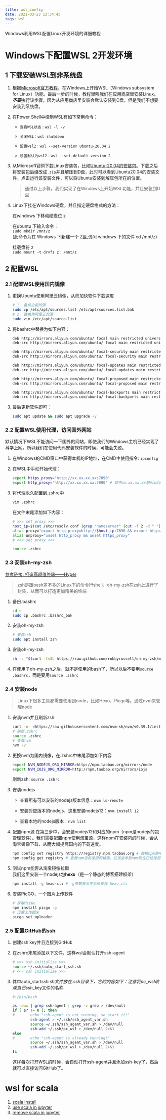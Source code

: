 ```yaml
---
title: wsl_config
date: 2021-03-23 13:34:43
tags: wsl
---
```




Windows利用WSL配置Linux开发环境的详细教程



<!--more-->
# Windows下配置WSL 2开发环境

## 1 下载安装WSL到非系统盘

1.  根据[Microsoft官方教程](https://docs.microsoft.com/en-us/windows/wsl/install-manual)，在Windows上开始WSL（Windows subsystem for Linux）功能。最后一步的时候，教程里叫我们在应用商店里安装Linux。***不要***执行该步骤，因为从应用商店里安装会默认安装到C盘，但是我们不想要安装到系统盘。

2.  在Power Shell中控制WSL有如下常用命令：

    *   `查看WSL状态：wsl -l -v`

    *   `关闭WSL：wsl shutdown`

    *   `设置wsl2：wsl --set-version Ubuntu-20.04 2`

    *   `设置默认为wsl2：wsl --set-default-version 2`

3.  &#x20;从Microsoft官网下载Linux安装包，比如[Ubuntu-20.04的安装包](https://aka.ms/wslubuntu2004)。下载之后将安装包后缀改成`.zip`并且解压到D盘，此时可以看到Ubuntu20.04的安装文件，点击运行该安装文件，可以将Ubuntu安装到解压包所在的位置。

    > 通过以上步骤，我们实现了在Windows上开始WSL功能，并且安装到D盘

4.  Linux下挂在Windows硬盘，并且指定硬盘格式的方法：

    在windows 下移动硬盘位 z

    在ubuntu 下输入命令：\
    `sudo mkdir /mnt/z`\
    (此命令为在 Windows 下新建一个 Z盘,访问 windows 下的文件 cd /mnt/z)

    挂载盘符 z\
    `sudo mount -t drvfs z: /mnt/z`

## 2 配置WSL

### 2.1 配置WSL使用国内镜像

1.  更换Ubuntu使用阿里云镜像，从而加快软件下载速度

    ```bash
    # 1. 备份之前的源
    sudo cp /etc/apt/sources.list /etc/apt/sources.list.bak
    # 2. 替换为阿里云的源
    sudo vim /etc/apt/source.list

    ```

2.  将bashrc中替换为如下内容：

    ```bash
    deb http://mirrors.aliyun.com/ubuntu/ focal main restricted universe multiverse
    deb-src http://mirrors.aliyun.com/ubuntu/ focal main restricted universe multiverse

    deb http://mirrors.aliyun.com/ubuntu/ focal-security main restricted universe multiverse
    deb-src http://mirrors.aliyun.com/ubuntu/ focal-security main restricted universe multiverse

    deb http://mirrors.aliyun.com/ubuntu/ focal-updates main restricted universe multiverse
    deb-src http://mirrors.aliyun.com/ubuntu/ focal-updates main restricted universe multiverse

    deb http://mirrors.aliyun.com/ubuntu/ focal-proposed main restricted universe multiverse
    deb-src http://mirrors.aliyun.com/ubuntu/ focal-proposed main restricted universe multiverse

    deb http://mirrors.aliyun.com/ubuntu/ focal-backports main restricted universe multiverse
    deb-src http://mirrors.aliyun.com/ubuntu/ focal-backports main restricted universe multiverse
    ```

3.  最后更新软件即可：

    ```bash
    sudo apt update && sudo apt upgrade -y
    ```

### 2.2 配置WSL使用代理，访问国外网站

默认情况下WSL不能访问一下国外的网站，即使我们的Windows主机已经实现了科学上网。所以我们在使用代码安装软件的时候，可能会失败。

1.  在Windows的CMD窗口中获得本机的IP地址，在CMD中使用指令: `ipconfig`

2.  在WSL中手动开始代理：

    ```bash
    export https_proxy='http://xx.xx.xx.xx:7890'
    export http_proxy='http://xx.xx.xx.xx:7890' # 其中xx.xx.xx.xx是Windows下在cmd中查看到的ipv4地址，注意替换
    ```

3.  将代理永久配置到.zshrc中

    ```bash
    vim .zshrc
    ```

    在文件末尾添加如下内容：

    ```bash
    # >>> set proxy >>>
    host_ip=$(cat /etc/resolv.conf |grep "nameserver" |cut -f 2 -d " ")    
    alias proxy="export http_proxy=http://$host_ip:7890 && export https_proxy=http://$host_ip:7890"
    alias unproxy="unset http_proxy && unset https_proxy"
    # <<< set proxy <<<
    ```

    ```bash
    source .zshrc
    ```

### 2.3 安装oh-my-zsh
[参考链接: 打造高颜值终端——Hyper](https://sspai.com/post/56081)

> zsh是跟bash差不多的Linux下的命令行shell，oh-my-zsh在zsh上进行了封装，从而可以打造更加精美的终端

1.  备份.bashrc

    ```bash
    cd ~
    sudo cp .bashrc .bashrc_bak
    ```

2.  安装oh-my-zsh

    ```bash
    # 安装zsh
    sudo apt install zsh
    ```

3.  安装oh-my-zsh

    ```bash
    sh -c "$(curl -fsSL https://raw.github.com/robbyrussell/oh-my-zsh/master/tools/install.sh)"
    ```

4.  在使用了oh-my-zsh之后，就不是使用的bash了，所以以后不要用`source .bashrc`，而是要用`source .zshrc`

### 2.4 安装node

> Linux下很多工具都需要使用到node，比如Hexo，Picgo等。通过nvm来管理node

1.  安装nvm并且刷新zsh

    ```bash
    curl -o- <https://raw.githubusercontent.com/nvm-sh/nvm/v0.39.1/install.sh> | bash
    # 刷新.zshrc
    source .zshrc
    # 查看nvm
    nvm -v
    ```

2.  更换nvm为国内镜像，在.zshrc中末尾添加如下内容

    ```bash
    export NVM_NODEJS_ORG_MIRROR=http://npm.taobao.org/mirrors/node
    export NVM_IOJS_ORG_MIRROR=http://npm.taobao.org/mirrors/iojs
    ```

    刷新zsh: `source .zshrc`

3.  安装nodejs

    *   查看所有可以安装的nodejs版本信息：`nvm ls-remote`

    *   安装对应版本的nodejs，这里安装nodejs12：`nvm install 12`

    *   查看本地的nodejs版本：`nvm list`

4.  配置npm源
    在第三步中，会安装nodejs12和对应的npm（npm是nodejs的包管理软件）。我们需要配置npm使用淘宝源，这样npm在安装包的时候，会从淘宝镜像下载，从而大幅提高国内的下载速度。

    ```bash
    npm config set registry https://registry.npm.taobao.org # 替换npm使用淘宝镜像
    npm config get registry # 查看npm当前使用的镜像，应该会考到npm现在已经使用淘宝镜像了
    ```

5.  测试npm能否从淘宝镜像拉取\
    我们这里安装一个nodejs包**hexo**（是一个静态的博客搭建框架）

    ```bash
    npm install -g hexo-cli # -g参数表示在全局安装 hexo_cli
    ```

6.  安装PicGO，一个图片上传软件

    ```bash
    # 获取PicGo
    npm install picgo -g
    # 设置上传图床
    picgo set uploader
    ```

### 2.5 配置GitHub的ssh

1.  创建ssh key并且连接到GitHub

2.  在zshrc末尾添加以下文件，这样wsl会默认打开ssh-agent

    ```bash
    # >>> ssh initialize >>>
    source ~/.ssh/auto_start_ssh.sh
    # <<< ssh initialize >>>
    ```

3.  其中auto\_start*ssh.sh文件放在.ssh目录下，它的内容如下：注意将pc\_wsl改成自己ssh*\_key文件的名称

    ```bash
    #!/bin/bash

    ps -aux | grep ssh-agent | grep -v grep > /dev/null
    if [ $? != 0 ]; then
    #       echo "ssh-agent is not running, so start it!"
            ssh-agent > ~/.ssh/ssh_agent_var.sh
            source ~/.ssh/ssh_agent_var.sh > /dev/null
            ssh-add ~/.ssh/pc_wsl > /dev/null 2>&1
    else
    #       echo "ssh-agent is already running!"
            source ~/.ssh/ssh_agent_var.sh > /dev/null
            ssh-add ~/.ssh/pc_wsl > /dev/null 2>&1
    fi
    ```

    这样每次打开WSL的时候，会自动打开ssh-agent并且添加ssh-key了，然后就可以直接访问GitHub了。



# wsl for scala
1. [scala install](https://blog.csdn.net/Nozidoali/article/details/119910487)
2. [use scala in jupyter](https://blog.csdn.net/harrytsz/article/details/120032919)
3. [remove scala in jupyter](https://blog.csdn.net/wuicer/article/details/126130987)
